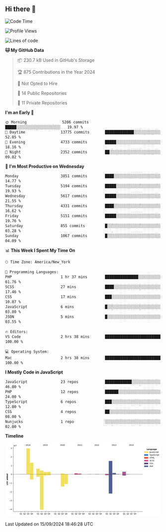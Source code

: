 ## Hi there 👋

<!--START_SECTION:waka-->
![Code Time](http://img.shields.io/badge/Code%20Time-300%20hrs%2012%20mins-blue)

![Profile Views](http://img.shields.io/badge/Profile%20Views-0-blue)

![Lines of code](https://img.shields.io/badge/From%20Hello%20World%20I%27ve%20Written-82.7%20million%20lines%20of%20code-blue)

**🐱 My GitHub Data** 

> 📦 230.7 kB Used in GitHub's Storage 
 > 
> 🏆 875 Contributions in the Year 2024
 > 
> 🚫 Not Opted to Hire
 > 
> 📜 14 Public Repositories 
 > 
> 🔑 11 Private Repositories 
 > 
**I'm an Early 🐤** 

```text
🌞 Morning                5206 commits        █████░░░░░░░░░░░░░░░░░░░░   19.97 % 
🌆 Daytime                13775 commits       █████████████░░░░░░░░░░░░   52.85 % 
🌃 Evening                4733 commits        █████░░░░░░░░░░░░░░░░░░░░   18.16 % 
🌙 Night                  2352 commits        ██░░░░░░░░░░░░░░░░░░░░░░░   09.02 % 
```
📅 **I'm Most Productive on Wednesday** 

```text
Monday                   3851 commits        ████░░░░░░░░░░░░░░░░░░░░░   14.77 % 
Tuesday                  5194 commits        █████░░░░░░░░░░░░░░░░░░░░   19.93 % 
Wednesday                5617 commits        █████░░░░░░░░░░░░░░░░░░░░   21.55 % 
Thursday                 4331 commits        ████░░░░░░░░░░░░░░░░░░░░░   16.62 % 
Friday                   5151 commits        █████░░░░░░░░░░░░░░░░░░░░   19.76 % 
Saturday                 855 commits         █░░░░░░░░░░░░░░░░░░░░░░░░   03.28 % 
Sunday                   1067 commits        █░░░░░░░░░░░░░░░░░░░░░░░░   04.09 % 
```


📊 **This Week I Spent My Time On** 

```text
🕑︎ Time Zone: America/New_York

💬 Programming Languages: 
PHP                      1 hr 37 mins        ███████████████░░░░░░░░░░   61.76 % 
SCSS                     27 mins             ████░░░░░░░░░░░░░░░░░░░░░   17.46 % 
CSS                      17 mins             ███░░░░░░░░░░░░░░░░░░░░░░   10.87 % 
JavaScript               6 mins              █░░░░░░░░░░░░░░░░░░░░░░░░   03.80 % 
JSON                     5 mins              █░░░░░░░░░░░░░░░░░░░░░░░░   03.55 % 

🔥 Editors: 
VS Code                  2 hrs 38 mins       █████████████████████████   100.00 % 

💻 Operating System: 
Mac                      2 hrs 38 mins       █████████████████████████   100.00 % 
```

**I Mostly Code in JavaScript** 

```text
JavaScript               23 repos            ████████████░░░░░░░░░░░░░   46.00 % 
PHP                      12 repos            ██████░░░░░░░░░░░░░░░░░░░   24.00 % 
TypeScript               6 repos             ███░░░░░░░░░░░░░░░░░░░░░░   12.00 % 
CSS                      4 repos             ██░░░░░░░░░░░░░░░░░░░░░░░   08.00 % 
Nunjucks                 1 repo              ░░░░░░░░░░░░░░░░░░░░░░░░░   02.00 % 
```



**Timeline**

![Lines of Code chart](https://raw.githubusercontent.com/wilbertcaba/wilbertcaba/main/assets/bar_graph.png)


 Last Updated on 15/09/2024 18:46:28 UTC
<!--END_SECTION:waka-->

<!--
**wilbertcaba/wilbertcaba** is a ✨ _special_ ✨ repository because its `README.md` (this file) appears on your GitHub profile.

Here are some ideas to get you started:

- 🔭 I’m currently working on ...
- 🌱 I’m currently learning ...
- 👯 I’m looking to collaborate on ...
- 🤔 I’m looking for help with ...
- 💬 Ask me about ...
- 📫 How to reach me: ...
- 😄 Pronouns: ...
- ⚡ Fun fact: ...
-->
